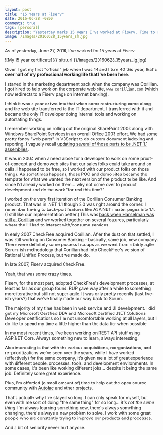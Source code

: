 ```yaml
---
layout: post
title: "15 Years at Fiserv"
date: 2016-06-28 -0800
comments: true
tags: [personal]
description: "Yesterday marks 15 years I've worked at Fiserv. Time to reflect."
image: /images/20160628_15years_sm.jpg
---
```

As of yesterday, June 27, 2016, I've worked for 15 years at Fiserv.

![My 15 year certificate]({{ site.url }}/images/20160628_15years_lg.jpg)

Given I got my first "official" job when I was 14 and I turn 40 this year, that's **over half of my professional working life that I've been here**.

I started in the marketing department back when the company was Corillian. I got hired to help work on the corporate web site, `www.corillian.com` (which now redirects to a Fiserv page on internet banking).

I think it was a year or two into that when some restructuring came along and the web site transferred to the IT department. I transferred with it and became the only IT developer doing internal tools and working on automating things.

I remember working on rolling out the original SharePoint 2003 along with Windows SharePoint Services in an overall Office 2003 effort. We had some pretty fancy "web parts" in VBScript to do custom document indexing and reporting. I vaguely recall [updating several of those parts to be .NET 1.1 assemblies](https://msdn.microsoft.com/en-us/library/dd583166(v=office.11).aspx).

It was in 2004 when a need arose for a developer to work on some proof-of-concept and demo web sites that our sales folks could take around on calls. I happened to be free, so I worked with our product folks on those things. As sometimes happens, those POC and demo sites became the template for what we wanted the next version of the product to be like. And since I'd already worked on them... why not come over to product development and do the work "for real this time?"

I worked on the very first iteration of the Corillian Consumer Banking product. That was in .NET 1.1 though 2.0 was right around the corner. I remember having to back-port features like ASP.NET master pages into 1.1. (I still like our implementation better.) This was [back when Hanselman was still at Corillian](http://www.hanselman.com/blog/TheNextStepCheckFreeToAcquireCorillianFor245m.aspx) and we worked together on several features, particularly where the UI had to interact with/consume services.

In early 2007 CheckFree acquired Corillian. After the dust on that settled, I was still working on Consumer Banking - basically, same job, new company. There were definitely some process hiccups as we went from a fairly agile Scrum-ish methodology that Corillian had into CheckFree's version of Rational Unified Process, but we made do.

In late 2007, Fiserv acquired CheckFree.

Yeah, that was some crazy times.

Fiserv, for the most part, adopted CheckFree's development processes, at least as far as our group found. RUP gave way after a while to something more iterative but still not super agile. It was only pretty recently (last five-ish years?) that we've finally made our way back to Scrum.

The majority of my time has been in web service and UI development. I did get my Microsoft Certified DBA and Microsoft Certified .NET Solutions Developer certifications so I'm not uncomfortable working at all layers, but I do like to spend my time a little higher than the data tier when possible.

In my most recent times, I've been working on REST API stuff using ASP.NET Core. Always something new to learn, always interesting.

Also interesting is that with the various acquisitions, reorganizations, and re-prioritizations we've seen over the years, while I have worked (effectively) for the same company, it's given me a lot of great experience with different people, processes, tools, and development environments. In some cases, it's been like working different jobs... despite it being the same job. Definitely some great experience.

Plus, I'm afforded (a small amount of) time to help out the open source community with [Autofac](http://autofac.org/) and other projects.

That's actually why I've stayed so long. I can only speak for myself, but even with me sort of doing "the same thing" for so long... _it's not the same thing_. I'm always learning something new, there's always something changing, there's always a new problem to solve. I work with some great people who are constantly trying to improve our products and processes.

And a bit of seniority never hurt anyone.